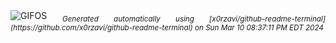 <div align="justify">
<picture>
    <source media="(prefers-color-scheme: dark)" srcset="https://i.ibb.co/TT2qbYD/output-gif.gif">
    <source media="(prefers-color-scheme: light)" srcset="https://i.ibb.co/TT2qbYD/output-gif.gif">
    <img alt="GIFOS" src="https://i.ibb.co/TT2qbYD/output-gif.gif">
</picture>
<sub><i>Generated automatically using [x0rzavi/github-readme-terminal](https://github.com/x0rzavi/github-readme-terminal) on Sun Mar 10 08:37:11 PM EDT 2024</i></sub>
</div>

<!--  -->